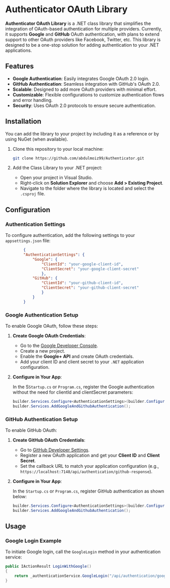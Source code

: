 # Authenticator OAuth Library

**Authenticator OAuth Library** is a .NET class library that simplifies the integration of OAuth-based authentication for multiple providers. Currently, it supports **Google** and **GitHub** OAuth authentication, with plans to extend support to other OAuth providers like Facebook, Twitter, etc. This library is designed to be a one-stop solution for adding authentication to your .NET applications.

## Features

- **Google Authentication**: Easily integrates Google OAuth 2.0 login.
- **GitHub Authentication**: Seamless integration with GitHub's OAuth 2.0.
- **Scalable**: Designed to add more OAuth providers with minimal effort.
- **Customizable**: Flexible configurations to customize authentication flows and error handling.
- **Security**: Uses OAuth 2.0 protocols to ensure secure authentication.

## Installation

You can add the library to your project by including it as a reference or by using NuGet (when available).

1. Clone this repository to your local machine:

    ```bash
    git clone https://github.com/abdulmoiz99/Authenticator.git
    ```

2. Add the Class Library to your .NET project:

    - Open your project in Visual Studio.
    - Right-click on **Solution Explorer** and choose **Add > Existing Project**.
    - Navigate to the folder where the library is located and select the `.csproj` file.

## Configuration

### Authentication Settings

To configure authentication, add the following settings to your `appsettings.json` file:

```json
        {
        "AuthenticationSettings": {
            "Google": {
                "ClientId": "your-google-client-id",
                "ClientSecret": "your-google-client-secret"
                },
            "GitHub": {
                "ClientId": "your-github-client-id",
                "ClientSecret": "your-github-client-secret"
                }
            }
        }
```

### Google Authentication Setup

To enable Google OAuth, follow these steps:

1. **Create Google OAuth Credentials**:
   - Go to the [Google Developer Console](https://console.developers.google.com/).
   - Create a new project.
   - Enable the **Google+ API** and create OAuth credentials.
   - Add your client ID and client secret to your `.NET` application configuration.

2. **Configure in Your App**:

    In the S`Startup.cs` or `Program.cs`, register the Google authentication without the need for clientId and clientSecret parameters:

    ```csharp
    builder.Services.Configure<AuthenticationSettings>(builder.Configuration.GetSection("AuthenticationSettings"));
    builder.Services.AddGoogleAndGithubAuthentication();
    ```

### GitHub Authentication Setup

To enable GitHub OAuth:

1. **Create GitHub OAuth Credentials**:
   - Go to [GitHub Developer Settings](https://github.com/settings/developers).
   - Register a new OAuth application and get your **Client ID** and **Client Secret**.
   - Set the callback URL to match your application configuration (e.g., `https://localhost:7148/api/authentication/github-response`).

2. **Configure in Your App**:

   In the `Startup.cs` or `Program.cs`, register GitHub authentication as shown below:

    ```csharp
    builder.Services.Configure<AuthenticationSettings>(builder.Configuration.GetSection("AuthenticationSettings"));
    builder.Services.AddGoogleAndGithubAuthentication();
    ```

## Usage

### Google Login Example

To initiate Google login, call the `GoogleLogin` method in your authentication service:

```csharp
public IActionResult LoginWithGoogle()
{
    return _authenticationService.GoogleLogin("/api/authentication/google-response");
}
